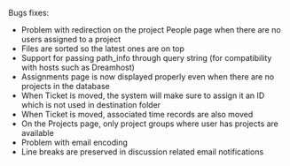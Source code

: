 Bugs fixes:

* Problem with redirection on the project People page when there are no users assigned to a project
* Files are sorted so the latest ones are on top
* Support for passing path_info through query string (for compatibility with hosts such as Dreamhost)
* Assignments page is now displayed properly even when there are no projects in the database
* When Ticket is moved, the system will make sure to assign it an ID which is not used in destination folder
* When Ticket is moved, associated time records are also moved
* On the Projects page, only project groups where user has projects are available
* Problem with email encoding
* Line breaks are preserved in discussion related email notifications